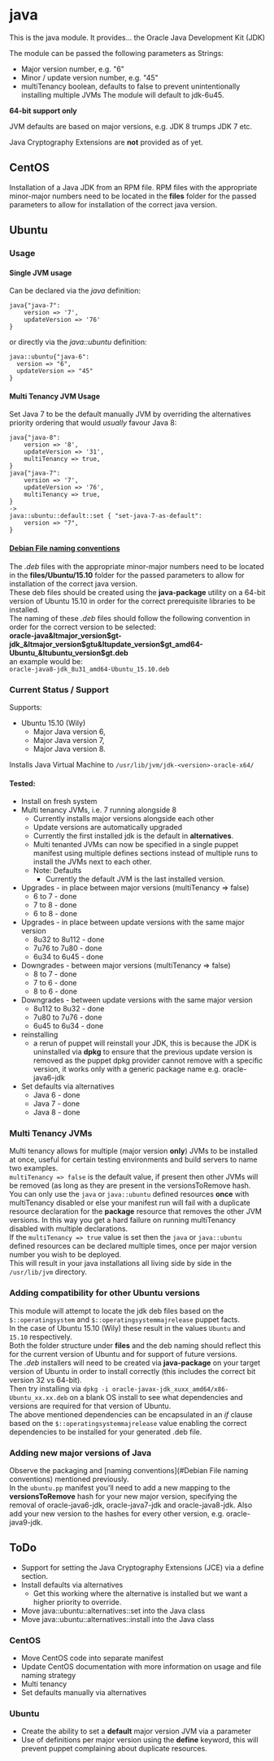 # java #

This is the java module. It provides...
the Oracle Java Development Kit (JDK)

The module can be passed the following parameters as Strings:  
* Major version number, e.g. "6"
* Minor / update version number, e.g. "45"
* multiTenancy boolean, defaults to false to prevent unintentionally installing multiple JVMs
The module will default to jdk-6u45.

**64-bit support only**

JVM defaults are based on major versions, e.g. JDK 8 trumps JDK 7 etc.

Java Cryptography Extensions are **not** provided as of yet.  

## CentOS
Installation of a Java JDK from an RPM file.
RPM files with the appropriate minor-major numbers need to be located in the **files** folder for the passed parameters to allow for installation of the correct java version.

## Ubuntu
### Usage
#### Single JVM usage 
Can be declared via the *java* definition:
	
	java{"java-7":
		version => '7',
		updateVersion => '76'
	}
	
or directly via the *java::ubuntu* definition:

	java::ubuntu{"java-6":
	  version => "6",
	  updateVersion => "45"
	} 
#### Multi Tenancy JVM Usage
Set Java 7 to be the default manually JVM by overriding the alternatives priority ordering that would *usually* favour Java 8: 

	java{"java-8":
		version => '8',
		updateVersion => '31',
		multiTenancy => true,
	}
	java{"java-7":
		version => '7',
		updateVersion => '76',
		multiTenancy => true,
	}
	->
	java::ubuntu::default::set { "set-java-7-as-default":
		version => "7",		
	}
	 
#### <a href="Debian File naming conventions">Debian File naming conventions</a>
The *.deb* files with the appropriate minor-major numbers need to be located in the **files/Ubuntu/15.10** folder for the passed parameters to allow for installation of the correct java version.  
These deb files should be created using the **java-package** utility on a 64-bit version of Ubuntu 15.10 in order for the correct prerequisite libraries to be installed.  
The naming of these *.deb* files should follow the following convention in order for the correct version to be selected:  
**oracle-java&ltmajor_version$gt-jdk_&ltmajor_version$gtu&ltupdate_version$gt_amd64-Ubuntu_&ltubuntu_version$gt.deb**  
an example would be:  
`oracle-java8-jdk_8u31_amd64-Ubuntu_15.10.deb`

### Current Status / Support
Supports:
* Ubuntu 15.10 (Wily)
	* Major Java version 6,
	* Major Java version 7,
	* Major Java version 8.  

Installs Java Virtual Machine to `/usr/lib/jvm/jdk-<version>-oracle-x64/`

#### Tested:
* Install on fresh system
* Multi tenancy JVMs, i.e. 7 running alongside 8
	* Currently installs major versions alongside each other
	* Update versions are automatically upgraded
	* Currently the first installed jdk is the default in **alternatives**.
	* Multi tenanted JVMs can now be specified in a single puppet manifest using multiple defines sections instead of multiple runs to install the JVMs next to each other.
	* Note: Defaults
		* Currently the default JVM is the last installed version.
* Upgrades - in place between major versions (multiTenancy => false)
	* 6 to 7 - done
	* 7 to 8 - done
	* 6 to 8 - done
* Upgrades - in place between update versions with the same major version
	* 8u32 to 8u112 - done
	* 7u76 to 7u80 - done
	* 6u34 to 6u45 - done
* Downgrades - between major versions (multiTenancy => false)
	* 8 to 7 - done
	* 7 to 6 - done
	* 8 to 6 - done
* Downgrades - between update versions with the same major version
	* 8u112 to 8u32 - done
	* 7u80 to 7u76 - done
	* 6u45 to 6u34 - done
* reinstalling
	* a rerun of puppet will reinstall your JDK, this is because the JDK is uninstalled via **dpkg** to ensure that the previous update version is removed as the puppet dpkg  provider cannot remove with a specific version, it works only with a generic package name e.g. oracle-java6-jdk 		
* Set defaults via alternatives
	* Java 6 - done
	* Java 7 - done
	* Java 8 - done

### Multi Tenancy JVMs
Multi tenancy allows for multiple (major version **only**) JVMs to be installed at once, useful for certain testing environments and build servers to name two examples.  
`multiTenancy => false` is the default value, if present then other JVMs will be removed (as long as they are present in the versionsToRemove hash.  
You can only use the `java` or `java::ubuntu` defined resources **once** with multiTenancy disabled or else your manifest run will fail with a duplicate resource declaration for the **package** resource that removes the other JVM versions. In this way you get a hard failure on running multiTenancy disabled with multiple declarations.     
If the `multiTenancy => true` value is set then the `java` or `java::ubuntu` defined resources can be declared multiple times, once per major version number you wish to be deployed.  
This will result in your java installations all living side by side in the `/usr/lib/jvm` directory.  

### Adding compatibility for other Ubuntu versions
This module will attempt to locate the jdk deb files based on the `$::operatingsystem` and `$::operatingsystemmajrelease` puppet facts.  
In the case of Ubuntu 15.10 (Wily) these result in the values `Ubuntu` and `15.10` respectively.  
Both the folder structure under **files** and the deb naming should reflect this for the current version of Ubuntu and for support of future versions.   
The *.deb* installers will need to be created via **java-package** on your target version of Ubuntu in order to install correctly (this includes the correct bit version 32 vs 64-bit).  
Then try installing via `dpkg -i oracle-javax-jdk_xuxx_amd64/x86-Ubuntu_xx.xx.deb` on a blank OS install to see what dependencies and versions are required for that version of Ubuntu.  
The above mentioned dependencies can be encapsulated in an *if* clause based on the `$::operatingsystemmajrelease` value enabling the correct dependencies to be installed for your generated .deb file.  

### Adding new major versions of Java
Observe the packaging and [naming conventions](#Debian File naming conventions) mentioned previously.  
In the `ubuntu.pp` manifest you'll need to add a new mapping to the **versionsToRemove** hash for your new major version, specifying the removal of oracle-java6-jdk, oracle-java7-jdk and oracle-java8-jdk. 
Also add your new version to the hashes for every other version, e.g. oracle-java9-jdk.  

## ToDo
* Support for setting the Java Cryptography Extensions (JCE) via a define section.  
* Install defaults via alternatives
	* Get this working where the alternative is installed but we want a higher priority to override.
* Move java::ubuntu::alternatives::set into the Java class
* Move java::ubuntu::alternatives::install into the Java class

### CentOS
* Move CentOS code into separate manifest
* Update CentOS documentation with more information on usage and file naming strategy
* Multi tenancy
* Set defaults manually via alternatives

### Ubuntu
* Create the ability to set a **default** major version JVM via a parameter
* Use of definitions per major version using the **define** keyword, this will prevent puppet complaining about duplicate resources.
